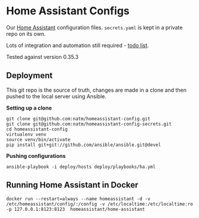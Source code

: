 # Home Assistant Configs

Our [Home Assistant](https://home-assistant.io/) configuration files. `secrets.yaml` is kept in a private repo on its own.

Lots of integration and automation still required - [todo list](TODO.md).

Tested against version 0.35.3

## Deployment

This git repo is the source of truth, changes are made in a clone and then pushed to the local server using Ansible.

**Setting up a clone**

```
git clone git@github.com:natm/homeassistant-config.git
git clone git@github.com:natm/homeassistant-config-secrets.git
cd homeassistant-config
virtualenv venv
source venv/bin/activate
pip install git+git://github.com/ansible/ansible.git@devel
```

**Pushing configurations**

```
ansible-playbook -i deploy/hosts deploy/playbooks/ha.yml
```

## Running Home Assistant in Docker

`docker run --restart=always --name homeassistant -d -v /etc/homeassistant/config/:/config -v /etc/localtime:/etc/localtime:ro -p 127.0.0.1:8123:8123 
homeassistant/home-assistant`
